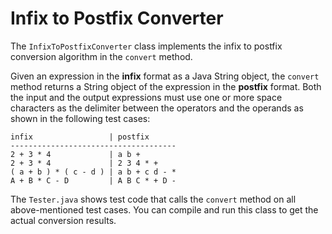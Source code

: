 # Infix to Postfix Converter

The `InfixToPostfixConverter` class implements the infix 
to postfix conversion algorithm in the `convert` method.

Given an expression in the __infix__ format as a Java String
object, the `convert` method returns a String object of
the expression in the __postfix__ format. Both the input and
the output expressions must use one or more space characters as
the delimiter between the operators and the operands as
shown in the following test cases:
```
infix                 | postfix
-------------------------------------
2 + 3 * 4             | a b +
2 + 3 * 4             | 2 3 4 * +
( a + b ) * ( c - d ) | a b + c d - *
A + B * C - D         | A B C * + D -
```

The `Tester.java` shows test code that calls the `convert` 
method on all above-mentioned test cases. You can compile and
run this class to get the actual conversion results.
